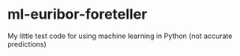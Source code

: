 # ml-euribor-foreteller
My little test code for using machine learning in Python (not accurate predictions)
